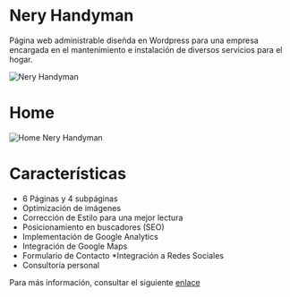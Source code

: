 # Nery Handyman
Página web administrable diseñda en Wordpress para una empresa encargada en el mantenimiento e instalación de diversos servicios para el hogar.

![Nery Handyman](https://agenda89.files.wordpress.com/2016/11/nery-handyman-mockup.png?w=924&h=562) 

# Home

![Home Nery Handyman](https://agenda89.files.wordpress.com/2016/11/nery-the-handyman.png?w=924&h=2352) 

# Características

* 6 Páginas y 4 subpáginas
* Optimización de imágenes
* Corrección de Estilo para una mejor lectura
* Posicionamiento en buscadores (SEO)
* Implementación de Google Analytics
* Integración de Google Maps
* Formulario de Contacto
*Integración a Redes Sociales
* Consultoría personal

Para más información, consultar el siguiente [enlace](https://agenda89.wordpress.com/2016/11/18/nery-handyman-revisamos-lo-que-trae-la-web/)
